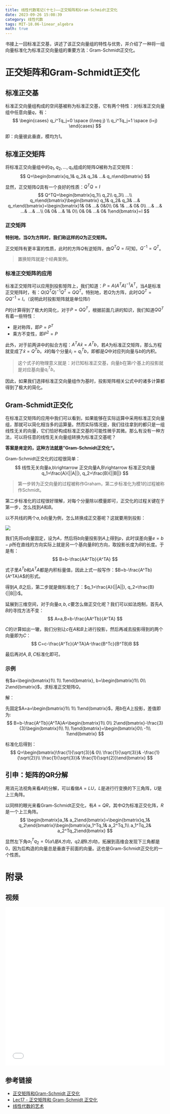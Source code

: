 ```yaml
---
title: 线性代数笔记(十七)——正交矩阵和Gram-Schmidt正交化
date: 2023-09-26 15:08:39
category: 线性代数
tags: MIT-18.06-linear_algebra
math: true
---
```


书接上一回标准正交基，讲述了该正交向量组的特性与优势，并介绍了一种将一组向量标准化为标准正交向量组的重要方法：Gram-Schmidt正交化。

# 正交矩阵和Gram-Schmidt正交化
## 标准正交基
标准正交向量组构成的空间基被称为标准正交基，它有两个特性：对标准正交向量组中任意向量$q$，有：
$$
\begin{cases}
q_i^Tq_j=0 \space (i\neq j) \\
q_i^Tq_j=1 \space (i=j)
\end{cases}
$$

即：向量彼此垂直，模均为$1$。

## 标准正交矩阵
将标准正交向量组中的$q_1,q_2,...,q_n$组成的矩阵$Q$被称为正交矩阵：
$$
Q=\begin{bmatrix}q_1& q_2& q_3& ...& q_n\end{bmatrix}
$$

显然，正交矩阵$Q$具有一个良好的性质：$Q^TQ=I$
$$
Q^TQ=\begin{bmatrix}q_1\\ q_2\\ q_3\\ ...\\ q_n\end{bmatrix}\begin{bmatrix}
q_1& q_2& q_3& ...& q_n\end{bmatrix}=\begin{bmatrix}1& 0& ...& 0&0\\ 0& 1& ...& 0& 0\\ ...& ...& ...& ...& ...\\ 0& 0& ...& 1& 0\\ 0& 0& ...& 0& 1\end{bmatrix}=I
$$

### 正交矩阵
**特别地，当$Q$为方阵时，我们称这样的$Q$为正交矩阵。**

正交矩阵有更丰富的性质，此时的方阵$Q$有逆矩阵，由$Q^TQ=I$可知，$Q^{-1}=Q^T$。

> 置换矩阵就是个经典案例。

### 标准正交矩阵的应用
标准正交矩阵可以应用到投影矩阵上，我们知道：$P=A(A^TA)^{-1}A^T$，当$A$是标准正交矩阵时，有：$Q(Q^TQ)^{-1}Q^T=QQ^T$。特别地，若$Q$为方阵，此时$QQ^T=QQ^{-1}=I$。（说明此时投影矩阵就是单位阵$I$）

$P$的计算得到了极大的简化，对于$P=QQ^T$，根据前面几讲的知识，我们知道$QQ^T$有着一些特性：

- 是对称阵，即$P=P^T$
- 乘方不变性，即$P^2=P$

此外，对于前两讲中的拟合方程：$A^TA\hat x=A^Tb$，若$A$为标准正交矩阵，那么方程就变成了$\hat x=Q^Tb$。$\hat x$的每个分量$\hat x_i=q_i^Tb$，即都是$Q$中对应列向量与$b$的内积。

> 这个式子的物理意义就是：对已知标准正交基，向量$b$在第$i$个基上的投影就是对应基向量$q_i^Tb$。

因此，如果我们选择标准正交向量组作为基时，投影矩阵相关公式中的诸多计算都得到了极大的简化。

## Gram-Schmidt正交化
在标准正交矩阵的应用中我们可以看到，如果能够在实际运算中采用标准正交向量组，那就可以简化相当多的运算量。然而实际情况是，我们往往拿到的都只是一组线性无关的向量，它们恰好构成标准正交基的可能性微乎其微。那么有没有一种方法，可以将任意的线性无关向量组转换为标准正交基呢？

**答案是肯定的，这种方法就是”Gram-Schmidt正交化“。**

Gram-Schmidt正交化的过程很简单：
$$
线性无关向量a,b\rightarrow 正交向量A,B\rightarrow 标准正交向量q_1=\frac{A}{||A||}, q_2=\frac{B}{||B||} 
$$

> 第一步转为正交向量的过程被称作Graham，第二步标准化为模1的过程被称作Schmidt。

第二步标准化的过程很好理解，对每个分量除以模量即可，正交化的过程关键在于第一步，怎么找到$A$和$B$。

以不共线的两个$a,b$向量为例，怎么转换成正交基呢？这就要用到投影：

![](2023-09-26-16-02-58.png)

我们先将$a$向量固定，设为$A$，然后将$b$向量投影到$A$上得到$p$，此时误差向量$e=b-p$所在直线的方向实际上就是另一个基向量$B$的方向，取投影长度为$B$的长度。于是有：
$$
B=b-\frac{AA^Tb}{A^TA}
$$

式子里$A^Tb$和$A^TA$都是内积标量值，因此上式一般写作：$B=b-\frac{A^Tb}{A^TA}A$的形式。

得到$A,B$之后，第二步就是做标准化了：$q_1=\frac{A}{||A||}, q_2=\frac{B}{||B||}$。

延展到三维空间，对于向量$a,b,c$要怎么做正交化呢？我们可以如法炮制，首先$A,B$的寻找方法不变：
$$
A=a,B=b-\frac{AA^Tb}{A^TA}
$$

$C$的计算如出一辙，我们分别让$c$在$A$和$B$上进行投影，然后再减去投影得到的两个向量即为$C$：
$$
C=c-\frac{A^Tc}{A^TA}A-\frac{B^Tc}{B^TB}B
$$

最后再对$A,B,C$标准化即可。

### 示例
有$a=\begin{bmatrix}1\\ 1\\ 1\end{bmatrix}, b=\begin{bmatrix}1\\ 0\\ 2\end{bmatrix}$，求标准正交矩阵$Q$。

解：

先固定$A=a=\begin{bmatrix}1\\ 1\\ 1\end{bmatrix}$，用$b$在$A$上投影，差值即为:
$$
B=b-\frac{A^Tb}{A^TA}A=\begin{bmatrix}1\\ 0\\ 2\end{bmatrix}-\frac{3}{3}\begin{bmatrix}1\\ 1\\ 1\end{bmatrix}=\begin{bmatrix}0\\ -1\\ 1\end{bmatrix}
$$

标准化后得到：
$$
Q=\begin{bmatrix}\frac{1}{\sqrt{3}}& 0\\ \frac{1}{\sqrt{3}}& -\frac{1}{\sqrt{2}}\\ \frac{1}{\sqrt{3}}& \frac{1}{\sqrt{2}}\end{bmatrix}
$$

## 引申：矩阵的QR分解
用消元法视角来看$A$的分解，可以看做$A=LU$，$L$是进行行变换的下三角阵，$U$是上三角阵。

以同样的眼光来看Gram-Schmidt正交化，有$A=QR$，其中$Q$为标准正交化阵，$R$是一个上三角阵。
$$
\begin{bmatrix}a_1& a_2\end{bmatrix}=\begin{bmatrix}q_1& q_2\end{bmatrix}\begin{bmatrix}a_1^Tq_1& a_2^Tq_1\\ a_1^Tq_2& a_2^Tq_2\end{bmatrix}
$$

显然左下角$a_1^Tq_2=0$($a1是A方向，$q2$是$B$方向$)，拓展到高维会发现下三角都是$0$，因为后构造的向量总是垂直于前面的向量。这也是Gram-Schmidt正交化的一个性质。

# 附录
## 视频
<iframe src="//player.bilibili.com/player.html?aid=382989698&bvid=BV16Z4y1U7oU&cid=570089959&p=17&autoplay=0" scrolling="no" border="0" width="100%" height="500" frameborder="no" framespacing="0" allowfullscreen="true"> </iframe>

## 参考链接

- [正交矩阵和Gram-Schmidt 正交化](https://github.com/MLNLP-World/MIT-Linear-Algebra-Notes/blob/master/%5B17%5D%20%E6%AD%A3%E4%BA%A4%E7%9F%A9%E9%98%B5%E5%92%8CGram-Schmidt%20%E6%AD%A3%E4%BA%A4%E5%8C%96/%E7%BA%BF%E6%80%A7%E4%BB%A3%E6%95%B017.pdf)
- [Lec17 - 正交矩阵和 Gram-Schmidt 正交化](https://rqtn.github.io/2019/08/12/LA-Lec17/)
- [线性代数的艺术](https://github.com/kf-liu/The-Art-of-Linear-Algebra-zh-CN)